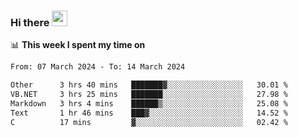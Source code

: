 ### Hi there <a href="https://www.gautamkrishnar.com/"><img src="https://media.giphy.com/media/hvRJCLFzcasrR4ia7z/giphy.gif" width="25px"></a>

📊 **This week I spent my time on**

<!--START_SECTION:waka-->

```txt
From: 07 March 2024 - To: 14 March 2024

Other      3 hrs 40 mins   ███████▓░░░░░░░░░░░░░░░░░   30.01 %
VB.NET     3 hrs 25 mins   ███████░░░░░░░░░░░░░░░░░░   27.98 %
Markdown   3 hrs 4 mins    ██████▒░░░░░░░░░░░░░░░░░░   25.08 %
Text       1 hr 46 mins    ███▓░░░░░░░░░░░░░░░░░░░░░   14.52 %
C          17 mins         ▓░░░░░░░░░░░░░░░░░░░░░░░░   02.42 %
```

<!--END_SECTION:waka-->
